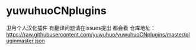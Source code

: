 # yuwuhuoCNplugins
卫月个人汉化插件 有翻译问题请在issues提出 都会看
仓库地址：https://raw.githubusercontent.com/yuwuhuo/yuwuhuoCNplugins/master/pluginmaster.json
